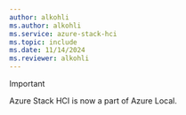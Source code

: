 ```yaml
---
author: alkohli
ms.author: alkohli
ms.service: azure-stack-hci
ms.topic: include
ms.date: 11/14/2024
ms.reviewer: alkohli
---
```


> [!IMPORTANT]
> Azure Stack HCI is now a part of Azure Local.